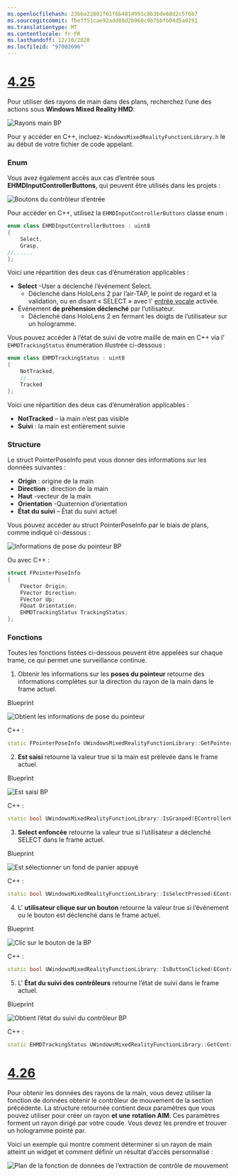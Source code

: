 ```yaml
---
ms.openlocfilehash: 23bba22801f61f6b4814991c8b3bde68d2c5f6b7
ms.sourcegitcommit: fbeff51cae92add88d2b960c9b7bbfb04d5a0291
ms.translationtype: MT
ms.contentlocale: fr-FR
ms.lasthandoff: 12/10/2020
ms.locfileid: "97002696"
---
```

# <a name="425"></a>[4.25](#tab/425)

Pour utiliser des rayons de main dans des plans, recherchez l’une des actions sous **Windows Mixed Reality HMD**:

![Rayons main BP](../images/unreal/hand-rays-bp.png)

Pour y accéder en C++, incluez- `WindowsMixedRealityFunctionLibrary.h` le au début de votre fichier de code appelant.

### <a name="enum"></a>Enum

Vous avez également accès aux cas d’entrée sous **EHMDInputControllerButtons**, qui peuvent être utilisés dans les projets :

![Boutons du contrôleur d’entrée](../images/unreal/input-controller-buttons.png)

Pour accéder en C++, utilisez la `EHMDInputControllerButtons` classe enum :
```cpp
enum class EHMDInputControllerButtons : uint8
{
    Select,
    Grasp,
//......
};
```

Voici une répartition des deux cas d’énumération applicables :

* **Select** -User a déclenché l’événement Select.
    * Déclenché dans HoloLens 2 par l’air-TAP, le point de regard et la validation, ou en disant « SELECT » avec l' [entrée vocale](../unreal-voice-input.md) activée.
* Événement **de préhension déclenché** par l’utilisateur.
    * Déclenché dans HoloLens 2 en fermant les doigts de l’utilisateur sur un hologramme.

Vous pouvez accéder à l’état de suivi de votre maille de main en C++ via l' `EHMDTrackingStatus` énumération illustrée ci-dessous :

```cpp
enum class EHMDTrackingStatus : uint8
{
    NotTracked,
    //......
    Tracked
};
```

Voici une répartition des deux cas d’énumération applicables :

* **NotTracked** – la main n’est pas visible
* **Suivi** : la main est entièrement suivie

### <a name="struct"></a>Structure

Le struct PointerPoseInfo peut vous donner des informations sur les données suivantes :

* **Origin** : origine de la main
* **Direction** : direction de la main
* **Haut** -vecteur de la main
* **Orientation** -Quaternion d’orientation
* **État du suivi** – État du suivi actuel

Vous pouvez accéder au struct PointerPoseInfo par le biais de plans, comme indiqué ci-dessous :

![Informations de pose du pointeur BP](../images/unreal/pointer-pose-info-bp.png)

Ou avec C++ :

```cpp
struct FPointerPoseInfo
{
    FVector Origin;
    FVector Direction;
    FVector Up;
    FQuat Orientation;
    EHMDTrackingStatus TrackingStatus;
};
```

### <a name="functions"></a>Fonctions

Toutes les fonctions listées ci-dessous peuvent être appelées sur chaque trame, ce qui permet une surveillance continue.

1. Obtenir les informations sur les **poses du pointeur** retourne des informations complètes sur la direction du rayon de la main dans le frame actuel.

Blueprint

![Obtient les informations de pose du pointeur](../images/unreal/get-pointer-pose-info.png)

C++ :
```cpp
static FPointerPoseInfo UWindowsMixedRealityFunctionLibrary::GetPointerPoseInfo(EControllerHand hand);
```

2. **Est saisi** retourne la valeur true si la main est prélevée dans le frame actuel.

Blueprint

![Est saisi BP](../images/unreal/is-grasped-bp.png)

C++ :
```cpp
static bool UWindowsMixedRealityFunctionLibrary::IsGrasped(EControllerHand hand);
```

3. **Select enfoncée** retourne la valeur true si l’utilisateur a déclenché SELECT dans le frame actuel.

Blueprint

![Est sélectionner un fond de panier appuyé](../images/unreal/is-select-pressed-bp.png)

C++ :
```cpp
static bool UWindowsMixedRealityFunctionLibrary::IsSelectPressed(EControllerHand hand);
```

4. L' **utilisateur clique sur un bouton** retourne la valeur true si l’événement ou le bouton est déclenché dans le frame actuel.

Blueprint

![Clic sur le bouton de la BP](../images/unreal/is-button-clicked-bp.png)

C++ :
```cpp
static bool UWindowsMixedRealityFunctionLibrary::IsButtonClicked(EControllerHand hand, EHMDInputControllerButtons button);
```

5. L' **État du suivi des contrôleurs** retourne l’état de suivi dans le frame actuel.

Blueprint

![Obtient l’état du suivi du contrôleur BP](../images/unreal/get-controller-tracking-status-bp.png)

C++ :
```cpp
static EHMDTrackingStatus UWindowsMixedRealityFunctionLibrary::GetControllerTrackingStatus(EControllerHand hand);
```
# <a name="426"></a>[4.26](#tab/426)

Pour obtenir les données des rayons de la main, vous devez utiliser la fonction de données obtenir le contrôleur de mouvement de la section précédente. La structure retournée contient deux paramètres que vous pouvez utiliser pour créer un rayon **et une** **rotation AIM**. Ces paramètres forment un rayon dirigé par votre coude. Vous devez les prendre et trouver un hologramme pointé par.

Voici un exemple qui montre comment déterminer si un rayon de main atteint un widget et comment définir un résultat d’accès personnalisé :

![Plan de la fonction de données de l’extraction de contrôle de mouvement](../images/unreal-hand-tracking-img-04.png) 